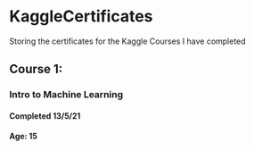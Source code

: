 # KaggleCertificates
Storing the certificates for the Kaggle Courses I have completed

## Course 1: 
### Intro to Machine Learning
#### Completed 13/5/21
#### Age: 15
